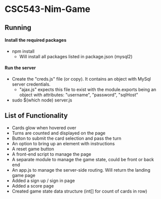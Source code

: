 # CSC543-Nim-Game

## Running
#### Install the required packages
- npm install
  - Will install all packages listed in package.json (mysql2)

#### Run the server
- Create the "creds.js" file (or copy). It contains an object with MySql server credentials.
  - "ajax.js" expects this file to exist with the module.exports being an object with attributes: "username", "password", "sqlHost"
- sudo $(which node) server.js

## List of Functionality
- Cards glow when hovered over
- Turns are counted and displayed on the page
- Button to submit the card selection and pass the turn
- An option to bring up an element with instructions
- A reset game button
- A front-end script to manage the page
- A separate module to manage the game state, could be front or back end
- An app.js to manage the server-side routing. Will return the landing game page
- Added a sign up / sign in page
- Added a score page
- Created game state data structure \(int\[] for count of cards in row)
 

